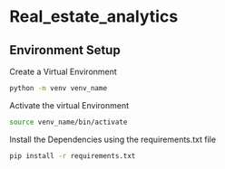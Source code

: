 # Real_estate_analytics

## Environment Setup 
Create a Virtual Environment 
```bash
python -m venv venv_name
```
Activate the virtual Environment
```bash
source venv_name/bin/activate
```
Install the Dependencies using the requirements.txt file 
```bash
pip install -r requirements.txt
```

